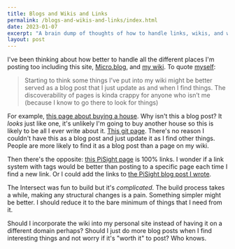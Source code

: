```yaml
---
title: Blogs and Wikis and Links
permalink: /blogs-and-wikis-and-links/index.html
date: 2023-01-07
excerpt: "A brain dump of thoughts of how to handle links, wikis, and websites"
layout: post
---
```


I've been thinking about how better to handle all the different places I'm posting too including this site,  [Micro.blog](https://micro.blog/rknightuk), and [my wiki](https://intersect.rknight.me/).  To quote [myself](https://toot.rknight.me/2023/01/07/starting-to-think.html):

> Starting to think some things I’ve put into my wiki might be better served as a blog post that I just update as and when I find things. The discoverability of pages is kinda crappy for anyone who isn’t me (because I know to go there to look for things)

For example, [this page about buying a house](https://intersect.rknight.me/buying-a-house/). Why isn't this a blog post? It _looks_ just like one, it's unlikely I'm going to buy another house so this is likely to be all I ever write about it. [This git page](https://intersect.rknight.me/cli/git/). There's no reason I couldn't have this as a blog post and just update it as I find other things. People are more likely to find it as a blog post than a page on my wiki.

Then there's the opposite: [this PiSight page](https://intersect.rknight.me/hardware/raspberry-pi/pisight/) is 100% links. I wonder if a link system with tags would be better than posting to a specific page each time I find a new link. Or I could add the links to [the PiSight blog post I wrote](https://rknight.me/building-a-pisight/).

The Intersect was fun to build but it's _complicated_. The build process takes a while, making any structural changes is a pain. Something simpler might be better. I should reduce it to the bare minimum of things that I need from it.

Should I incorporate the wiki into my personal site instead of having it on a different domain perhaps? Should I just do more blog posts when I find interesting things and not worry if it's "worth it" to post? Who knows.
